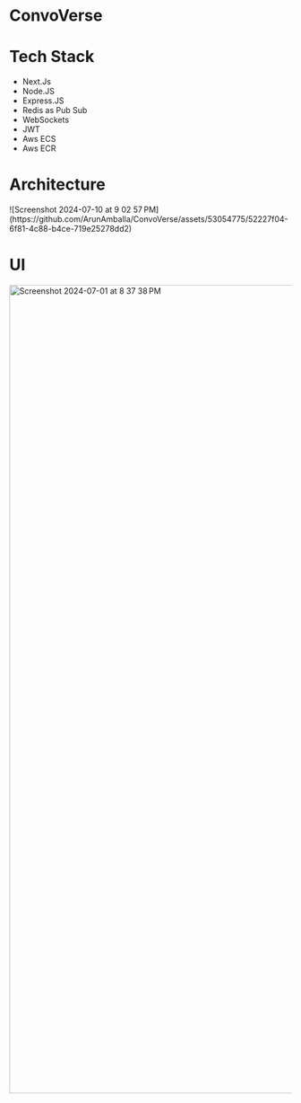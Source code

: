 <h1>ConvoVerse</h1>
<h1>Tech Stack</h1>
<ul>
  <li>Next.Js</li>
  <li>Node.JS</li>
  <li>Express.JS</li>
  <li>Redis as Pub Sub</li>
  <li>WebSockets</li>
  <li>JWT</li>
  <li>Aws ECS</li>
  <li>Aws ECR</li>
  
</ul>


<h1>Architecture</h1>
![Screenshot 2024-07-10 at 9 02 57 PM](https://github.com/ArunAmballa/ConvoVerse/assets/53054775/52227f04-6f81-4c88-b4ce-719e25278dd2)

<h1>UI</h1>
<img width="1440" alt="Screenshot 2024-07-01 at 8 37 38 PM" src="https://github.com/ArunAmballa/ConvoVerse/assets/53054775/1907d609-9eae-4241-a8a3-6ab9b1781240">
